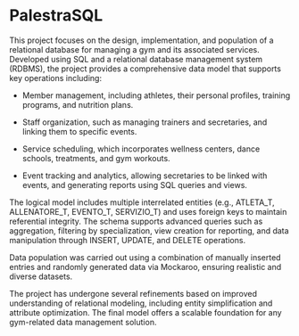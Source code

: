 # PalestraSQL
This project focuses on the design, implementation, and population of a relational database for managing a gym and its associated services. Developed using SQL and a relational database management system (RDBMS), the project provides a comprehensive data model that supports key operations including:

- Member management, including athletes, their personal profiles, training programs, and nutrition plans.

- Staff organization, such as managing trainers and secretaries, and linking them to specific events.

- Service scheduling, which incorporates wellness centers, dance schools, treatments, and gym workouts.

- Event tracking and analytics, allowing secretaries to be linked with events, and generating reports using SQL queries and views.

The logical model includes multiple interrelated entities (e.g., ATLETA_T, ALLENATORE_T, EVENTO_T, SERVIZIO_T) and uses foreign keys to maintain referential integrity. The schema supports advanced queries such as aggregation, filtering by specialization, view creation for reporting, and data manipulation through INSERT, UPDATE, and DELETE operations.

Data population was carried out using a combination of manually inserted entries and randomly generated data via Mockaroo, ensuring realistic and diverse datasets.

The project has undergone several refinements based on improved understanding of relational modeling, including entity simplification and attribute optimization. The final model offers a scalable foundation for any gym-related data management solution.
